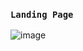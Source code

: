 
### `Landing Page`

![image](https://github.com/user-attachments/assets/c8ace6d6-7b0d-43e6-af59-fd2b1b531074)





